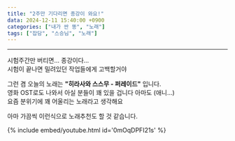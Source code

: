 ```yaml
---
title: "2주만 기다리면 종강이 와요!"
data: 2024-12-11 15:40:00 +0900
categories: ["내가 싼 똥", "노래"]
tags: ["잡담", "스승님", "노래"]
---
```

***

시험주간만 버티면... 종강이다...   
시험이 끝나면 밀려있던 작업들에게 고백할거야   

그런 겸 오늘의 노래는 **"히라사와 스스무 - 퍼레이드"** 입니다.   
영화 OST로도 나와서 아실 분들이 꽤 있을 겁니다 아마도 (애니...)   
요즘 분위기에 꽤 어울리는 노래라고 생각해요   
   
아마 가끔씩 이런식으로 노래추천도 할 것 같습니다.   

{% include embed/youtube.html id='0mOqDPFI21s' %}
